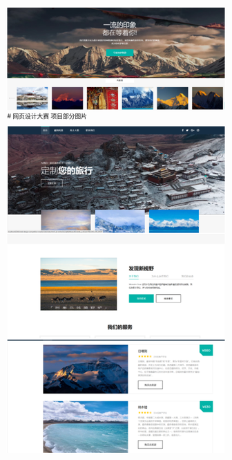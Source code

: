 ![输入图片说明](images/scenery/Snipaste_2024-10-11_21-29-58.png)# 网页设计大赛
项目部分图片

![输入图片说明](images/scenery/Snipaste_2024-10-11_21-28-14.png)
![输入图片说明](images/scenery/Snipaste_2024-10-11_21-28-28.png)
![输入图片说明](images/scenery/Snipaste_2024-10-11_21-29-29.png)

